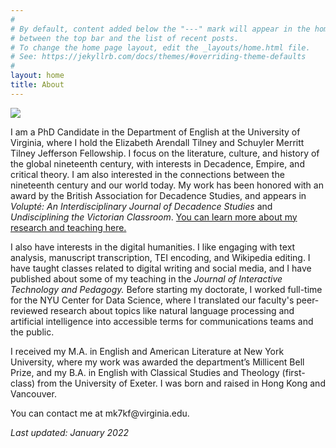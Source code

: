 ```yaml
---
#
# By default, content added below the "---" mark will appear in the home page
# between the top bar and the list of recent posts.
# To change the home page layout, edit the _layouts/home.html file.
# See: https://jekyllrb.com/docs/themes/#overriding-theme-defaults
#
layout: home
title: About
---
```

<img src="https://user-images.githubusercontent.com/45428531/149433267-281acca1-19b8-4317-8c92-3b2e8e23f028.JPG">
<p>I am a PhD Candidate in the Department of English at the University of Virginia, where I hold the Elizabeth Arendall Tilney and Schuyler Merritt Tilney Jefferson Fellowship. I focus on the literature, culture, and history of the global nineteenth century, with interests in Decadence, Empire, and critical theory. I am also interested in the connections between the nineteenth century and our world today. My work has been honored with an award by the British Association for Decadence Studies, and appears in <i>Volupté: An Interdisciplinary Journal of Decadence Studies</i> and <i>Undisciplining the Victorian Classroom</i>. <a href="https://mk7kf.github.io/work.html">You can learn more about my research and teaching here.</a></p>

<p>I also have interests in the digital humanities. I like engaging with text analysis, manuscript transcription, TEI encoding, and Wikipedia editing. I have taught classes related to digital writing and social media, and I have published about some of my teaching in the <i>Journal of Interactive Technology and Pedagogy.</i> Before starting my doctorate, I worked full-time for the NYU Center for Data Science, where I translated our faculty's peer-reviewed research about topics like natural language processing and artificial intelligence into accessible terms for communications teams and the public. </p> 

<p>I received my M.A. in English and American Literature at New York University, where my work was awarded the department’s Millicent Bell Prize, and my B.A. in English with Classical Studies and Theology (first-class) from the University of Exeter. I was born and raised in Hong Kong and Vancouver.</p>

<p>You can contact me at mk7kf@virginia.edu.</p>

<p><i>Last updated: January 2022</i></p>
